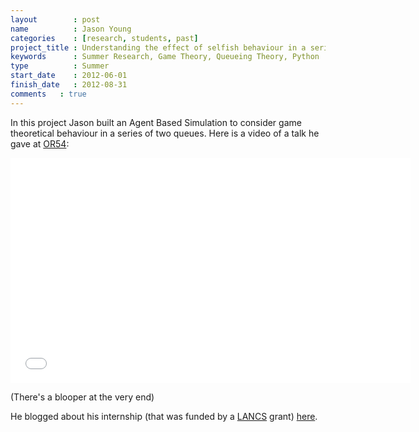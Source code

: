 ```yaml
---
layout        : post
name          : Jason Young
categories    : [research, students, past]
project_title : Understanding the effect of selfish behaviour in a series of 2 queues
keywords      : Summer Research, Game Theory, Queueing Theory, Python
type          : Summer
start_date    : 2012-06-01
finish_date   : 2012-08-31
comments   : true
---
```


In this project Jason built an Agent Based Simulation to consider game theoretical behaviour in a series of two queues. Here is a video of a talk he gave at [OR54](http://www.theorsociety.com/Pages/Conferences/OR54/OR54.aspx):

<center>
<iframe width="640" height="360" src="//www.youtube.com/embed/2lOvhcy3Rgk" frameborder="0" allowfullscreen></iframe>
</center>

(There's a blooper at the very end)

He blogged about his internship (that was funded by a [LANCS](http://www.lancs-initiative.ac.uk/) grant) [here](http://drvinceknight.blogspot.co.uk/2012/09/guest-post-summer-research-internship.html).
